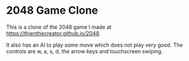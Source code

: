# 2048 Game Clone

This is a clone of the 2048 game I made at https://thienthecreator.github.io/2048. 

It also has an AI to play some move which does not play very good. The controls are w, a, s, d,
the arrow keys and touchscreen swiping.
